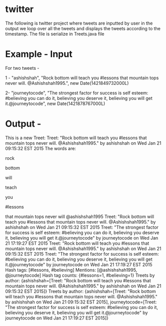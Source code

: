 # twitter

The following is twitter project where tweets are inputted by user in the output we loop over all the tweets and displays the tweets according to the timestamp. The file is serialize in Treets.java file


# Example - Input
 For two tweets - 
 
 1 - "ashishshah", "Rock bottom will teach you #lessons that mountain tops never will. @Ashishshah1995.", new Date(1421849732000L)
 
 2-   "journeytocode", "The strongest factor for success is self esteem: #believing you can do it, believing you deserve it, believing you will get it.@journeytocode", new Date(1421878767000L)
      
     
# Output -

This is a new Treet:  Treet:  "Rock bottom will teach you #lessons that mountain tops never will. @Ashishshah1995." by ashishshah on Wed Jan 21 09:15:32 EST 2015 
The words are:

rock

bottom

will

teach

you

#lessons

that
mountain
tops
never
will
@ashishshah1995
Treet:  "Rock bottom will teach you #lessons that mountain tops never will. @Ashishshah1995." by ashishshah on Wed Jan 21 09:15:32 EST 2015
Treet:  "The strongest factor for success is self esteem: #believing you can do it, believing you deserve it, believing you will get it.@journeytocode" by journeytocode on Wed Jan 21 17:19:27 EST 2015
Treet:  "Rock bottom will teach you #lessons that mountain tops never will. @Ashishshah1995." by ashishshah on Wed Jan 21 09:15:32 EST 2015
Treet:  "The strongest factor for success is self esteem: #believing you can do it, believing you deserve it, believing you will get it.@journeytocode" by journeytocode on Wed Jan 21 17:19:27 EST 2015
Hash tags: [#lessons, #believing] 
Mentions: [@ashishshah1995, @journeytocode] 
Hash tag counts: {#lessons=1, #believing=1} 
Treets by author: {ashishshah=[Treet:  "Rock bottom will teach you #lessons that mountain tops never will. @Ashishshah1995." by ashishshah on Wed Jan 21 09:15:32 EST 2015]} 
Treets by author: {ashishshah=[Treet:  "Rock bottom will teach you #lessons that mountain tops never will. @Ashishshah1995." by ashishshah on Wed Jan 21 09:15:32 EST 2015], journeytocode=[Treet:  "The strongest factor for success is self esteem: #believing you can do it, believing you deserve it, believing you will get it.@journeytocode" by journeytocode on Wed Jan 21 17:19:27 EST 2015]} 
